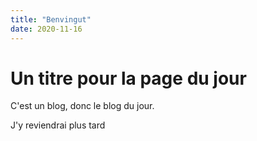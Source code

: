 ```yaml
---
title: "Benvingut"
date: 2020-11-16
---
```

# Un titre pour la page du jour
C'est un blog, donc le blog du jour.

J'y reviendrai plus tard
